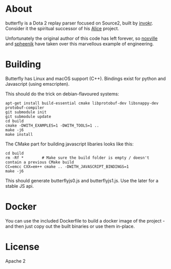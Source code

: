 About
=====

butterfly is a Dota 2 replay parser focused on Source2, built by [invokr](https://github.com/invokr). Consider it the spiritual successor of his [Alice](https://github.com/invokr/alice2) project.

Unfortunately the original author of this code has left forever, so [noxville](https://github.com/noxville) and [spheenik](https://github.com/spheenik) have taken over this marvellous example of engineering.

Building
========

Butterfly has Linux and macOS support (C++). Bindings exist for python and Javascript (using emscripten).

This should do the trick on debian-flavoured systems:

    apt-get install build-essential cmake libprotobuf-dev libsnappy-dev protobuf-compiler
    git submodule init
    git submodule update
    cd build
    cmake -DWITH_EXAMPLES=1 -DWITH_TOOLS=1 ..
    make -j6
    make install

The CMake part for building javascript libaries looks like this:

    cd build
    rm -Rf *        # Make sure the build folder is empty / doesn't contain a previous CMake build
    CC=emcc CXX=em++ cmake .. -DWITH_JAVASCRIPT_BINDINGS=1
    make -j6

This should generate butterflyjs0.js and butterflyjs1.js. Use the later for a stable JS api.

Docker
====

You can use the included Dockerfile to build a docker image of the project - and then just copy out the built binaries or use them in-place.

License
=======

Apache 2
